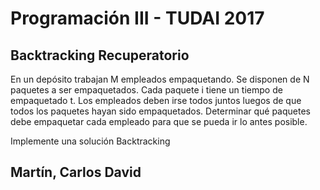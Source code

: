 # Programación III - TUDAI 2017

## Backtracking Recuperatorio

En un depósito trabajan M empleados empaquetando. Se disponen de N paquetes a ser empaquetados. Cada paquete i tiene un tiempo de empaquetado t.
Los empleados deben irse todos juntos luegos de que todos los paquetes hayan sido empaquetados. Determinar qué paquetes debe empaquetar cada empleado para que se pueda ir lo antes posible.

Implemente una solución Backtracking

## Martín, Carlos David
